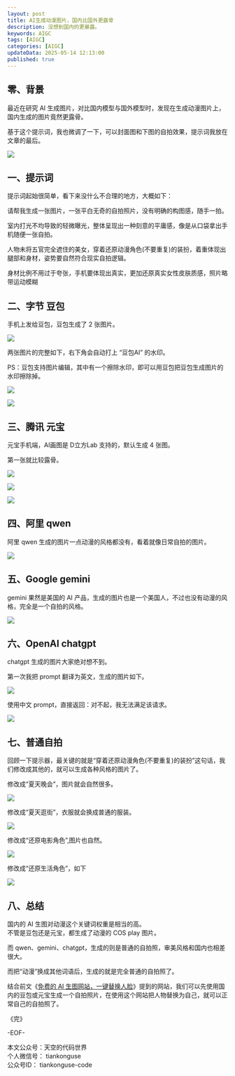 ```yaml
---
layout: post  
title: AI生成动漫图片，国内比国外更露骨           
description: 没想到国内的更暴露。  
keywords: AIGC  
tags: [AIGC]  
categories: [AIGC]  
updateData: 2025-05-14 12:13:00  
published: true  
---
```



## 零、背景


最近在研究 AI 生成图片，对比国内模型与国外模型时，发现在生成动漫图片上，国内生成的图片竟然更露骨。  


基于这个提示词，我也微调了一下，可以封面图和下图的自拍效果，提示词我放在文章的最后。  


![](https://res2025.tiankonguse.com/images/2025/05/15/000.png)  


## 一、提示词  


提示词起始很简单，看下来没什么不合理的地方，大概如下：  


请帮我生成一张图片，一张平白无奇的自拍照片，没有明确的构图感，随手一拍。  


室内打光不均导致的轻微曝光，整体呈现出一种刻意的平庸感，像是从口袋拿出手机随便一张自拍。  


人物未将五官完全遮住的美女，穿着还原动漫角色(不要重复)的装扮，着重体现出腿部和身材，姿势要自然符合现实自拍逻辑。  


身材比例不用过于夸张，手机要体现出真实，更加还原真实女性皮肤质感，照片略带运动模糊  



## 二、字节 豆包


手机上发给豆包，豆包生成了 2 张图片。  


![](https://res2025.tiankonguse.com/images/2025/05/15/003.png)  


两张图片的完整如下，右下角会自动打上 “豆包AI” 的水印。  


PS：豆包支持图片编辑，其中有一个擦除水印，即可以用豆包把豆包生成图片的水印擦除掉。  


![](https://res2025.tiankonguse.com/images/2025/05/15/001.png)  



![](https://res2025.tiankonguse.com/images/2025/05/15/002.png)  


## 三、腾讯 元宝


元宝手机端，AI画图是 D立方Lab 支持的，默认生成 4 张图。  


第一张就比较露骨。  


![](https://res2025.tiankonguse.com/images/2025/05/15/004.png)  


![](https://res2025.tiankonguse.com/images/2025/05/15/005.png)  


![](https://res2025.tiankonguse.com/images/2025/05/15/006.png)  



## 四、阿里 qwen 


阿里 qwen 生成的图片一点动漫的风格都没有，看着就像日常自拍的图片。   


![](https://res2025.tiankonguse.com/images/2025/05/15/007.png)  



## 五、Google gemini 


gemini 果然是美国的 AI 产品，生成的图片也是一个美国人，不过也没有动漫的风格，完全是一个自拍的风格。  


![](https://res2025.tiankonguse.com/images/2025/05/15/008.png)  



## 六、OpenAI chatgpt


chatgpt 生成的图片大家绝对想不到。  


第一次我把 prompt 翻译为英文，生成的图片如下。  


![](https://res2025.tiankonguse.com/images/2025/05/15/009.png)  


使用中文 prompt，直接返回：对不起，我无法满足该请求。  


![](https://res2025.tiankonguse.com/images/2025/05/15/010.png)  


## 七、普通自拍


回顾一下提示器，最关键的就是“穿着还原动漫角色(不要重复)的装扮”这句话，我们修改成其他的，就可以生成各种风格的图片了。  


修改成“夏天晚会”，图片就会自然很多。  


![](https://res2025.tiankonguse.com/images/2025/05/15/011.png)  


修改成“夏天逛街”，衣服就会换成普通的服装。  


![](https://res2025.tiankonguse.com/images/2025/05/15/012.png)  


修改成“还原电影角色”,图片也自然。  


![](https://res2025.tiankonguse.com/images/2025/05/15/013.png)  



修改成“还原生活角色”，如下  



![](https://res2025.tiankonguse.com/images/2025/05/15/014.png)  



## 八、总结  


国内的 AI 生图对动漫这个关键词权重是相当的高。  
不管是豆包还是元宝，都生成了动漫的 COS play 图片。  


而 qwen、gemini、chatgpt，生成的则是普通的自拍照，审美风格和国内也相差很大。  



而把“动漫”换成其他词语后，生成的就是完全普通的自拍照了。  


结合前文《[免费的 AI 生图网站，一键替换人脸](https://mp.weixin.qq.com/s/nKQu3qDSc4Bg_BXvI3LC5Q)》提到的网站，我们可以先使用国内的豆包或元宝生成一个自拍照片，在使用这个网站把人物替换为自己，就可以正常自己的自拍照了。  




《完》  


-EOF-  


本文公众号：天空的代码世界  
个人微信号： tiankonguse  
公众号ID： tiankonguse-code  
  